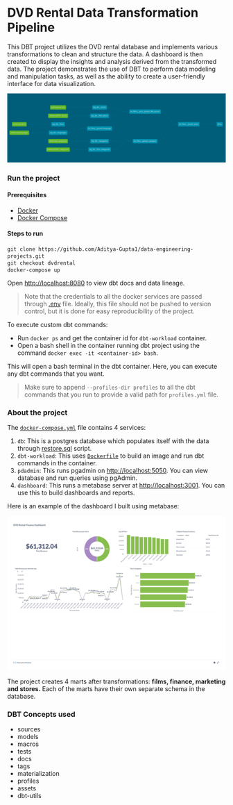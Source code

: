 # DVD Rental Data Transformation Pipeline

This DBT project utilizes the DVD rental database and implements various transformations to clean and structure 
the data. A dashboard is then created to display the insights and analysis derived from the transformed data. 
The project demonstrates the use of DBT to perform data modeling and manipulation tasks, as well as the ability 
to create a user-friendly interface for data visualization.

![](header.png)

### Run the project

#### Prerequisites

- [Docker](https://www.docker.com/)
- [Docker Compose](https://docs.docker.com/compose/)

#### Steps to run

```commandline
git clone https://github.com/Aditya-Gupta1/data-engineering-projects.git
git checkout dvdrental
docker-compose up
```

Open [http://localhost:8080](http://localhost:8080) to view dbt docs and data lineage. 

> Note that the credentials to all the docker services are passed through [.env](https://github.com/Aditya-Gupta1/data-engineering-projects/blob/dvdrental/.env)
> file. Ideally, this file should not be pushed to version control, but it is done for easy reproducibility
> of the project.

To execute custom dbt commands:

- Run `docker ps` and get the container id for `dbt-workload` container.
- Open a bash shell in the container running dbt project using the command `docker exec -it <container-id> bash`.

This will open a bash terminal in the dbt container. Here, you can execute any dbt commands that you want.

> Make sure to append `--profiles-dir profiles` to all the dbt commands that you run to provide
> a valid path for `profiles.yml` file.

### About the project

The [`docker-compose.yml`](https://github.com/Aditya-Gupta1/data-engineering-projects/blob/dvdrental/docker-compose.yml)
file contains 4 services:

1. `db`: This is a postgres database which populates itself with the data through [restore.sql](https://github.com/Aditya-Gupta1/data-engineering-projects/blob/dvdrental/data/dvdrental/restore.sql) script.
2. `dbt-workload`: This uses [`Dockerfile`](https://github.com/Aditya-Gupta1/data-engineering-projects/blob/dvdrental/Dockerfile) to build an image and run dbt commands in the container.
3. `pdadmin`: This runs pgadmin on [http://localhost:5050](http://localhost:5050). You can view database and run queries using pgAdmin.
4. `dashboard`: This runs a metabase server at [http://localhost:3001](http://localhost:3001). You can use this to build dashboards and reports.

Here is an example of the dashboard I built using metabase:

![](dvd-rental-finance-dashboard.jpg)

The project creates 4 marts after transformations: **films, finance, marketing and stores.** Each of the marts
have their own separate schema in the database.

### DBT Concepts used

- sources
- models
- macros
- tests
- docs
- tags
- materialization
- profiles
- assets
- dbt-utils